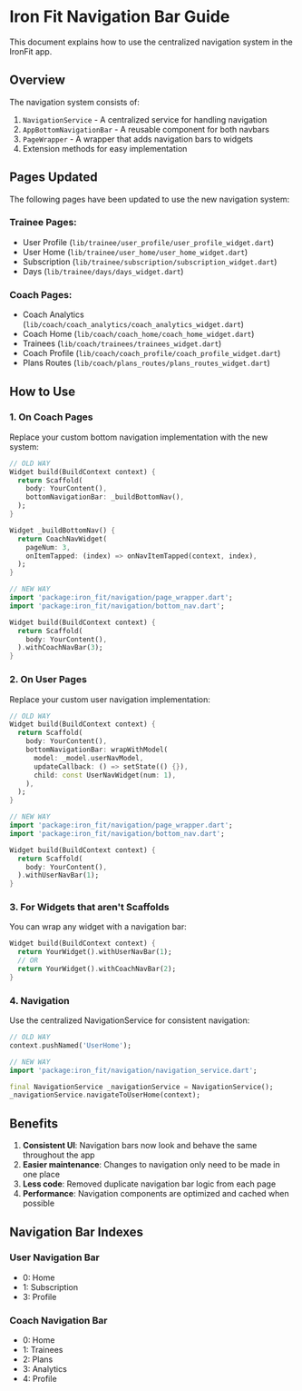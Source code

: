 # Iron Fit Navigation Bar Guide

This document explains how to use the centralized navigation system in the IronFit app.

## Overview

The navigation system consists of:

1. `NavigationService` - A centralized service for handling navigation
2. `AppBottomNavigationBar` - A reusable component for both navbars
3. `PageWrapper` - A wrapper that adds navigation bars to widgets
4. Extension methods for easy implementation

## Pages Updated

The following pages have been updated to use the new navigation system:

### Trainee Pages:
- User Profile (`lib/trainee/user_profile/user_profile_widget.dart`)
- User Home (`lib/trainee/user_home/user_home_widget.dart`)
- Subscription (`lib/trainee/subscription/subscription_widget.dart`)
- Days (`lib/trainee/days/days_widget.dart`)

### Coach Pages:
- Coach Analytics (`lib/coach/coach_analytics/coach_analytics_widget.dart`)
- Coach Home (`lib/coach/coach_home/coach_home_widget.dart`)
- Trainees (`lib/coach/trainees/trainees_widget.dart`)
- Coach Profile (`lib/coach/coach_profile/coach_profile_widget.dart`)
- Plans Routes (`lib/coach/plans_routes/plans_routes_widget.dart`)

## How to Use

### 1. On Coach Pages

Replace your custom bottom navigation implementation with the new system:

```dart
// OLD WAY
Widget build(BuildContext context) {
  return Scaffold(
    body: YourContent(),
    bottomNavigationBar: _buildBottomNav(),
  );
}

Widget _buildBottomNav() {
  return CoachNavWidget(
    pageNum: 3,
    onItemTapped: (index) => onNavItemTapped(context, index),
  );
}
```

```dart
// NEW WAY
import 'package:iron_fit/navigation/page_wrapper.dart';
import 'package:iron_fit/navigation/bottom_nav.dart';

Widget build(BuildContext context) {
  return Scaffold(
    body: YourContent(),
  ).withCoachNavBar(3);
}
```

### 2. On User Pages

Replace your custom user navigation implementation:

```dart
// OLD WAY
Widget build(BuildContext context) {
  return Scaffold(
    body: YourContent(),
    bottomNavigationBar: wrapWithModel(
      model: _model.userNavModel,
      updateCallback: () => setState(() {}),
      child: const UserNavWidget(num: 1),
    ),
  );
}
```

```dart
// NEW WAY
import 'package:iron_fit/navigation/page_wrapper.dart';
import 'package:iron_fit/navigation/bottom_nav.dart';

Widget build(BuildContext context) {
  return Scaffold(
    body: YourContent(),
  ).withUserNavBar(1);
}
```

### 3. For Widgets that aren't Scaffolds

You can wrap any widget with a navigation bar:

```dart
Widget build(BuildContext context) {
  return YourWidget().withUserNavBar(1);
  // OR
  return YourWidget().withCoachNavBar(2);
}
```

### 4. Navigation

Use the centralized NavigationService for consistent navigation:

```dart
// OLD WAY
context.pushNamed('UserHome');

// NEW WAY
import 'package:iron_fit/navigation/navigation_service.dart';

final NavigationService _navigationService = NavigationService();
_navigationService.navigateToUserHome(context);
```

## Benefits

1. **Consistent UI**: Navigation bars now look and behave the same throughout the app
2. **Easier maintenance**: Changes to navigation only need to be made in one place
3. **Less code**: Removed duplicate navigation bar logic from each page
4. **Performance**: Navigation components are optimized and cached when possible

## Navigation Bar Indexes

### User Navigation Bar
- 0: Home
- 1: Subscription
- 3: Profile

### Coach Navigation Bar
- 0: Home
- 1: Trainees
- 2: Plans
- 3: Analytics
- 4: Profile 